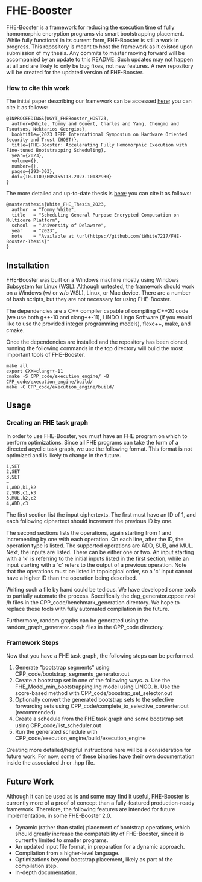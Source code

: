 # FHE-Booster

FHE-Booster is a framework for reducing the execution time of fully homomorphic encryption programs via smart bootstrapping placement. While fully functional in its current form, FHE-Booster is still a work in progress. This repository is meant to host the framework as it existed upon submission of my thesis. Any commits to master moving forward will be accompanied by an update to this README. Such updates may not happen at all and are likely to only be bug fixes, not new features. A new repository will be created for the updated version of FHE-Booster.

### How to cite this work
The initial paper describing our framework can be accessed [here](https://doi.org/10.1109/HOST55118.2023.10132930); you can cite it as follows:
```
@INPROCEEDINGS{WGYT_FHEBooster_HOST23,
  author={White, Tommy and Gouert, Charles and Yang, Chengmo and Tsoutsos, Nektarios Georgios},
  booktitle={2023 IEEE International Symposium on Hardware Oriented Security and Trust (HOST)}, 
  title={FHE-Booster: Accelerating Fully Homomorphic Execution with Fine-tuned Bootstrapping Scheduling}, 
  year={2023},
  volume={},
  number={},
  pages={293-303},
  doi={10.1109/HOST55118.2023.10132930}
}
```

The more detailed and up-to-date thesis is [here](https://github.com/tWhite7217/FHE-Booster-Thesis); you can cite it as follows:
```
@mastersthesis{White_FHE_Thesis_2023,
  author  = "Tommy White",
  title   = "Scheduling General Purpose Encrypted Computation on Multicore Platform",
  school  = "University of Delaware",
  year    = "2023",
  note    = "Available at \url{https://github.com/tWhite7217/FHE-Booster-Thesis}"
}
```

## Installation

FHE-Booster was built on a Windows machine mostly using Windows Subsystem for Linux (WSL). Although untested, the framework should work on a Windows (w/ or w/o WSL), Linux, or Mac device. There are a number of bash scripts, but they are not necessary for using FHE-Booster. 

The dependencies are a C++ compiler capable of compiling C++20 code (we use both g++-10 and clang++-11), LINDO Lingo Software (if you would like to use the provided integer programming models), flexc++, make, and cmake.

Once the dependencies are installed and the repository has been cloned, running the following commands in the top directory will build the most important tools of FHE-Booster.

```
make all
export CXX=clang++-11
cmake -S CPP_code/execution_engine/ -B CPP_code/execution_engine/build/
make -C CPP_code/execution_engine/build/
```

## Usage

### Creating an FHE task graph

In order to use FHE-Booster, you must have an FHE program on which to perform optimizations. Since all FHE programs can take the form of a directed acyclic task graph, we use the following format. This format is not optimized and is likely to change in the future.

```
1,SET
2,SET
3,SET
~
1,ADD,k1,k2
2,SUB,c1,k3
3,MUL,k2,c2
4,ADD,c3
```

The first section list the input ciphertexts. The first must have an ID of 1, and each following ciphertext should increment the previous ID by one.

The second sections lists the operations, again starting from 1 and incrementing by one with each operation. On each line, after the ID, the operation type is listed. The supported operations are ADD, SUB, and MUL. Next, the inputs are listed. There can be either one or two. An input starting with a 'k' is referring to the initial inputs listed in the first section, while an input starting with a 'c' refers to the output of a previous operation. Note that the operations must be listed in topological order, so a 'c' input cannot have a higher ID than the operation being described.

Writing such a file by hand could be tedious. We have developed some tools to partially automate the process. Specifically the dag_generator.cppoe
rvol /h files in the CPP_code/benchmark_generation directory. We hope to replace these tools with fully automated compilation in the future.

Furthermore, random graphs can be generated using the random_graph_generator.cpp/h files in the CPP_code directory.

### Framework Steps

Now that you have a FHE task graph, the following steps can be performed.

1. Generate "bootstrap segments" using CPP_code/bootstrap_segments_generator.out
2. Create a bootstrap set in one of the following ways.
   a. Use the FHE_Model_min_bootstrapping.lng model using LINGO.
   b. Use the score-based method with CPP_code/boostrap_set_selector.out
3. Optionally convert the generated bootstrap sets to the selective forwarding sets using CPP_code/complete_to_selective_converter.out (recommended)
4. Create a schedule from the FHE task graph and some bootstrap set using CPP_code/list_scheduler.out
5. Run the generated schedule with CPP_code/execution_engine/build/execution_engine

Creating more detailed/helpful instructions here will be a consideration for future work. For now, some of these binaries have their own documentation inside the associated .h or .hpp file.

## Future Work

Although it can be used as is and some may find it useful, FHE-Booster is currently more of a proof of concept than a fully-featured production-ready framework. Therefore, the following features are intended for future implementation, in some FHE-Booster 2.0.
<!-- that will be hosted on a separate repository. -->

- Dynamic (rather than static) placement of bootstrap operations, which should greatly increase the compatability of FHE-Booster, since it is currently limited to smaller programs.
- An updated input file format, in preparation for a dynamic approach.
- Compilation from a higher-level language.
- Optimizations beyond bootstrap placement, likely as part of the compilation step.
- In-depth documentation.